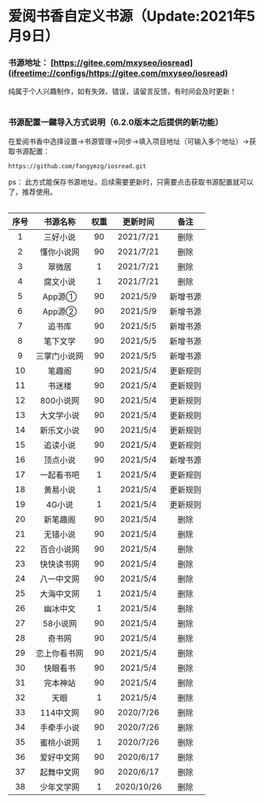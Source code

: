 # 爱阅书香自定义书源（Update:2021年5月9日）

### 书源地址： **[https://gitee.com/mxyseo/iosread](ifreetime://configs/https://gitee.com/mxyseo/iosread)** ###

纯属于个人兴趣制作，如有失效、错误，请留言反馈，有时间会及时更新！<br/><br/>

### 书源配置一鍵导入方式说明（6.2.0版本之后提供的新功能）
在爱阅书香中选择设置→书源管理→同步→填入项目地址（可输入多个地址）→获取书源配置：

```markup
https://github.com/fangymzg/iosread.git
```
ps：
此方式能保存书源地址，后续需要更新时，只需要点击获取书源配置就可以了，推荐使用。<br/><br/>


|序号|书源名称|权重|更新时间|备注|
|:-----:|:-----:|:-----:|:-----:|:-----:|
|1|三好小说|90|2021/7/21|删除|
|2|懂你小说网|90|2021/7/21|删除|
|3|翠微居|1|2021/7/21|删除|
|4|腐文小说|1|2021/7/21|删除|
|5|App源①|90|2021/5/9|新增书源|
|6|App源②|90|2021/5/9|新增书源|
|7|追书库|90|2021/5/5|新增书源|
|8|笔下文学|90|2021/5/5|新增书源|
|9|三掌门小说网|90|2021/5/5|新增书源|
|10|笔趣阁|90|2021/5/4|更新规则|
|11|书迷楼|90|2021/5/4|更新规则|
|12|800小说网|90|2021/5/4|更新规则|
|13|大文学小说|90|2021/5/4|更新规则|
|14|新乐文小说|90|2021/5/4|更新规则|
|15|追读小说|90|2021/5/4|更新规则|
|16|顶点小说|90|2021/5/4|新增书源|
|17|一起看书吧|1|2021/5/4|更新规则|
|18|黄易小说|1|2021/5/4|更新规则|
|19|4G小说|1|2021/5/4|更新规则|
|20|新笔趣阁|90|2021/5/4|删除|
|21|无错小说|90|2021/5/4|删除|
|22|百合小说网|90|2021/5/4|删除|
|23|快快读书网|90|2021/5/4|删除|
|24|八一中文网|90|2021/5/4|删除|
|25|大海中文网|1|2021/5/4|删除|
|26|幽冰中文|1|2021/5/4|删除|
|27|58小说网|90|2021/5/4|删除|
|28|奇书网|90|2021/5/4|删除|
|29|恋上你看书网|90|2021/5/4|删除|
|30|快眼看书|90|2021/5/4|删除|
|31|完本神站|90|2021/5/4|删除|
|32|天眼|1|2021/5/4|删除|
|33|114中文网|90|2020/7/26|删除|
|34|手牵手小说|90|2020/7/26|删除|
|35|蜜桃小说网|1|2020/7/26|删除|
|36|爱好中文网|90|2020/6/17|删除|
|37|起舞中文网|90|2020/6/17|删除|
|38|少年文学网|1|2020/10/26|删除|
